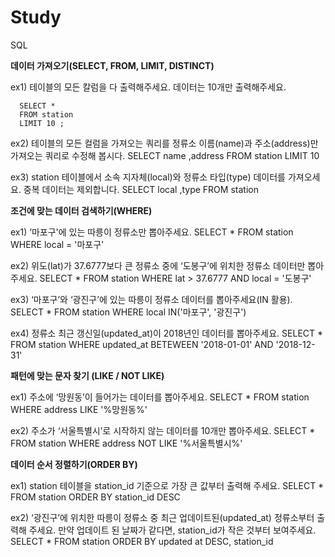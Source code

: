 # Study

SQL

**데이터 가져오기(SELECT, FROM, LIMIT, DISTINCT)**

ex1) 테이블의 모든 칼럼을 다 출력해주세요. 데이터는 10개만 출력해주세요.

      SELECT * 
      FROM station 
      LIMIT 10 ; 

ex2) 테이블의 모든 컬럼을 가져오는 쿼리를 정류소 이름(name)과 주소(address)만 가져오는 쿼리로 수정해 봅시다.
      SELECT name
            ,address
      FROM station
      LIMIT 10

ex3) station 테이블에서 소속 지자체(local)와 정류소 타입(type) 데이터를 가져오세요. 중복 데이터는 제외합니다.
      SELECT local
           ,type
      FROM station

**조건에 맞는 데이터 검색하기(WHERE)**

ex1) ‘마포구'에 있는 따릉이 정류소만 뽑아주세요.
      SELECT *
      FROM station
      WHERE local = '마포구'

ex2) 위도(lat)가 37.6777보다 큰 정류소 중에 ‘도봉구’에 위치한 정류소 데이터만 뽑아주세요.
     SELECT *
     FROM station
     WHERE lat > 37.6777
       AND local = '도봉구'

ex3) ‘마포구’와 ‘광진구’에 있는 따릉이 정류소 데이터를 뽑아주세요(IN 활용).
      SELECT *
      FROM station
      WHERE local IN('마포구', '광진구')

ex4) 정류소 최근 갱신일(updated_at)이 2018년인 데이터를 뽑아주세요.
      SELECT *
      FROM station
      WHERE updated_at BETEWEEN '2018-01-01' AND '2018-12-31'

**패턴에 맞는 문자 찾기 (LIKE / NOT LIKE)**

ex1) 주소에 ‘망원동’이 들어가는 데이터를 뽑아주세요.
      SELECT *
      FROM station
      WHERE address LIKE '%망원동%'

ex2) 주소가 ‘서울특별시’로 시작하지 않는 데이터를 10개만 뽑아주세요.
      SELECT *
      FROM station
      WHERE address NOT LIKE '%서울특별시%'

**데이터 순서 정렬하기(ORDER BY)**

ex1) station 테이블을 station_id 기준으로 가장 큰 값부터 출력해 주세요.
      SELECT *
      FROM station
      ORDER BY station_id DESC

ex2) ‘광진구’에 위치한 따릉이 정류소 중 최근 업데이트된(updated_at) 정류소부터 출력해 주세요. 만약 업데이트 된 날짜가 같다면, station_id가 작은 것부터 보여주세요.
      SELECT *
      FROM station
      ORDER BY updated at DESC, station_id

  
